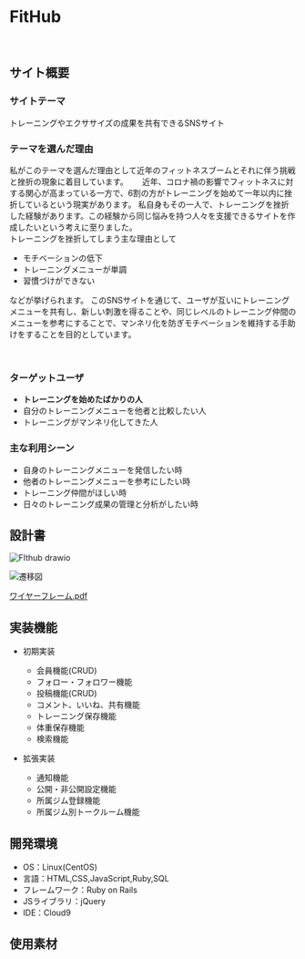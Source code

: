 # FitHub
​
## サイト概要
### サイトテーマ
トレーニングやエクササイズの成果を共有できるSNSサイト
​
### テーマを選んだ理由
私がこのテーマを選んだ理由として近年のフィットネスブームとそれに伴う挑戦と挫折の現象に着目しています。　　
近年、コロナ禍の影響でフィットネスに対する関心が高まっている一方で、6割の方がトレーニングを始めて一年以内に挫折しているという現実があります。
私自身もその一人で、トレーニングを挫折した経験があります。この経験から同じ悩みを持つ人々を支援できるサイトを作成したいという考えに至りました。  
トレーニングを挫折してしまう主な理由として
- モチベーションの低下
- トレーニングメニューが単調
- 習慣づけができない
<!-- dummy comment line for breaking list -->
などが挙げられます。
このSNSサイトを通じて、ユーザが互いにトレーニングメニューを共有し、新しい刺激を得ることや、同じレベルのトレーニング仲間のメニューを参考にすることで、マンネリ化を防ぎモチベーションを維持する手助けをすることを目的としています。

  ​
### ターゲットユーザ
- **トレーニングを始めたばかりの人**
- 自分のトレーニングメニューを他者と比較したい人
- トレーニングがマンネリ化してきた人
​
### 主な利用シーン
- 自身のトレーニングメニューを発信したい時
- 他者のトレーニングメニューを参考にしたい時
- トレーニング仲間がほしい時
- 日々のトレーニング成果の管理と分析がしたい時
​
## 設計書
![FIthub drawio](https://github.com/KT2891/Fithub/assets/132236070/3bb908ab-3139-4f23-a25c-5dab93d2a4c2)

![遷移図](https://github.com/KT2891/Fithub/assets/132236070/726abf2d-7b8e-4af5-b43a-8b95da33ac28)　　

[ワイヤーフレーム.pdf](https://github.com/KT2891/Fithub/files/13556647/default.pdf)

## 実装機能
- 初期実装
  - 会員機能(CRUD)
  - フォロー・フォロワー機能
  - 投稿機能(CRUD)
  - コメント、いいね、共有機能
  - トレーニング保存機能
  - 体重保存機能
  - 検索機能

- 拡張実装
  - 通知機能
  - 公開・非公開設定機能
  - 所属ジム登録機能
  - 所属ジム別トークルーム機能

## 開発環境
- OS：Linux(CentOS)
- 言語：HTML,CSS,JavaScript,Ruby,SQL
- フレームワーク：Ruby on Rails
- JSライブラリ：jQuery
- IDE：Cloud9
​
## 使用素材

